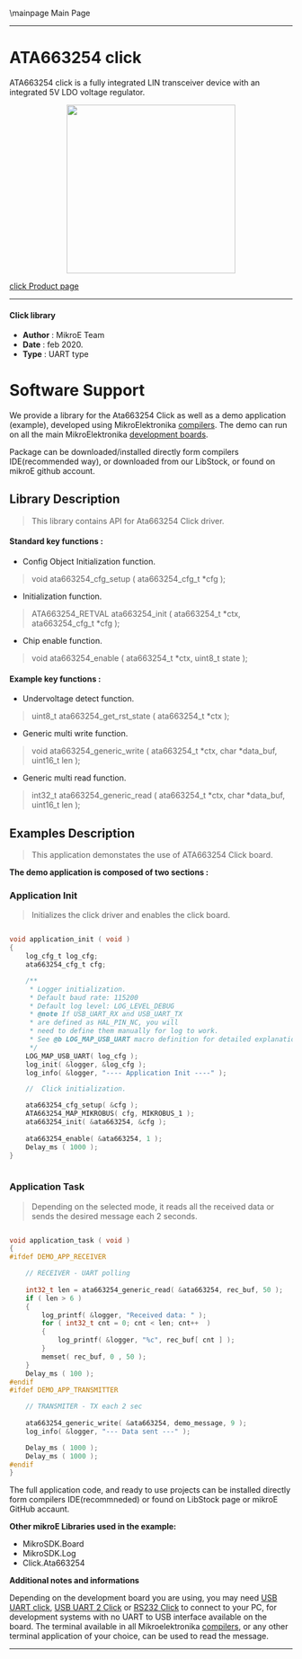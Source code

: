 \mainpage Main Page
 
---
# ATA663254 click

ATA663254 click is a fully integrated LIN transceiver device with an integrated 5V LDO voltage regulator.

<p align="center">
  <img src="https://download.mikroe.com/images/click_for_ide/ata663254_click.png" height=300px>
</p>

[click Product page](https://www.mikroe.com/ata663254-click)

---


#### Click library 

- **Author**        : MikroE Team
- **Date**          : feb 2020.
- **Type**          : UART type


# Software Support

We provide a library for the Ata663254 Click 
as well as a demo application (example), developed using MikroElektronika 
[compilers](http://shop.mikroe.com/compilers). 
The demo can run on all the main MikroElektronika [development boards](http://shop.mikroe.com/development-boards).

Package can be downloaded/installed directly form compilers IDE(recommended way), or downloaded from our LibStock, or found on mikroE github account. 

## Library Description

> This library contains API for Ata663254 Click driver.

#### Standard key functions :

- Config Object Initialization function.
> void ata663254_cfg_setup ( ata663254_cfg_t *cfg ); 
 
- Initialization function.
> ATA663254_RETVAL ata663254_init ( ata663254_t *ctx, ata663254_cfg_t *cfg );

- Chip enable function.
> void ata663254_enable ( ata663254_t *ctx, uint8_t state );

#### Example key functions :

- Undervoltage detect function.
> uint8_t ata663254_get_rst_state ( ata663254_t *ctx );

- Generic multi write function.
> void ata663254_generic_write ( ata663254_t *ctx, char *data_buf,  uint16_t len );

- Generic multi read function.
> int32_t ata663254_generic_read ( ata663254_t *ctx, char *data_buf,  uint16_t len );

## Examples Description

> This application demonstates the use of ATA663254 Click board.

**The demo application is composed of two sections :**

### Application Init 

> Initializes the click driver and enables the click board.

```c

void application_init ( void )
{
    log_cfg_t log_cfg;
    ata663254_cfg_t cfg;

    /** 
     * Logger initialization.
     * Default baud rate: 115200
     * Default log level: LOG_LEVEL_DEBUG
     * @note If USB_UART_RX and USB_UART_TX 
     * are defined as HAL_PIN_NC, you will 
     * need to define them manually for log to work. 
     * See @b LOG_MAP_USB_UART macro definition for detailed explanation.
     */
    LOG_MAP_USB_UART( log_cfg );
    log_init( &logger, &log_cfg );
    log_info( &logger, "---- Application Init ----" );

    //  Click initialization.

    ata663254_cfg_setup( &cfg );
    ATA663254_MAP_MIKROBUS( cfg, MIKROBUS_1 );
    ata663254_init( &ata663254, &cfg );
    
    ata663254_enable( &ata663254, 1 );
    Delay_ms ( 1000 );
}
  
```

### Application Task

> Depending on the selected mode, it reads all the received data or sends the desired message each 2 seconds.

```c

void application_task ( void )
{
#ifdef DEMO_APP_RECEIVER

    // RECEIVER - UART polling
    
    int32_t len = ata663254_generic_read( &ata663254, rec_buf, 50 );
    if ( len > 6 )
    {
        log_printf( &logger, "Received data: " );
        for ( int32_t cnt = 0; cnt < len; cnt++  )
        {
            log_printf( &logger, "%c", rec_buf[ cnt ] );
        }
        memset( rec_buf, 0 , 50 );
    }
    Delay_ms ( 100 );
#endif
#ifdef DEMO_APP_TRANSMITTER

    // TRANSMITER - TX each 2 sec
       
    ata663254_generic_write( &ata663254, demo_message, 9 );
    log_info( &logger, "--- Data sent ---" );

    Delay_ms ( 1000 );
    Delay_ms ( 1000 );
#endif
}

```

The full application code, and ready to use projects can be  installed directly form compilers IDE(recommneded) or found on LibStock page or mikroE GitHub accaunt.

**Other mikroE Libraries used in the example:** 

- MikroSDK.Board
- MikroSDK.Log
- Click.Ata663254

**Additional notes and informations**

Depending on the development board you are using, you may need 
[USB UART click](http://shop.mikroe.com/usb-uart-click), 
[USB UART 2 Click](http://shop.mikroe.com/usb-uart-2-click) or 
[RS232 Click](http://shop.mikroe.com/rs232-click) to connect to your PC, for 
development systems with no UART to USB interface available on the board. The 
terminal available in all Mikroelektronika 
[compilers](http://shop.mikroe.com/compilers), or any other terminal application 
of your choice, can be used to read the message.



---
